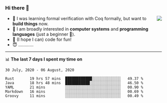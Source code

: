 ### Hi there 👋

<img align="right" src="https://github-readme-stats.vercel.app/api?username=xxchan&show_icons=true&icon_color=0366d6&text_color=24292e&bg_color=ffffff&hide_title=true" />


- 🤔 I was learning formal verification with Coq formally, but want to **build things** now.
- 😬 I am broadly interested in **computer systems** and **programming languages** (just a beginner 🥺).
- 🤩 (I hope I can) code for fun!
- 😇 …………


---

📊 **The last 7 days I spent my time on** 

<!--START_SECTION:waka-->
```text
30 July, 2020 - 06 August, 2020

Rust       19 hrs 57 mins  ████████████░░░░░░░░░░░░░   49.37 % 
Java       18 hrs 48 mins  ███████████░░░░░░░░░░░░░░   46.50 % 
YAML       21 mins         ░░░░░░░░░░░░░░░░░░░░░░░░░   00.90 % 
Markdown   16 mins         ░░░░░░░░░░░░░░░░░░░░░░░░░   00.69 % 
Groovy     11 mins         ░░░░░░░░░░░░░░░░░░░░░░░░░   00.49 %
```
<!--END_SECTION:waka-->

<!--
**xxchan/xxchan** is a ✨ _special_ ✨ repository because its `README.md` (this file) appears on your GitHub profile.

Here are some ideas to get you started:

- 🔭 I’m currently working on ...
- 🌱 I’m currently learning ...
- 👯 I’m looking to collaborate on ...
- 🤔 I’m looking for help with ...
- 💬 Ask me about ...
- 📫 How to reach me: ...
- 😄 Pronouns: ...
- ⚡ Fun fact: ...
-->
